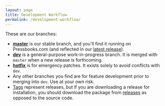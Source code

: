 ```yaml
---
layout: page
title: Development Workflow
permalink: /development-workflow/
---
```


These are our branches:

*   **[master][1]** is our stable branch, and you'll find it running on Pressbooks.com (and reflected in our [latest release][2]).
*   **[dev][3]** is a general-purpose work-in-progress branch. It is merged with `master` when a new release is forthcoming.
*   **[hotfix][4]** is for emergency patches. It exists solely to avoid conflicts with `dev`.
*   Any other branches you find are for feature development prior to merging into `dev`. Use at your own risk.
*   [Tags][5] represent releases, but if you are downloading a release for installation, you should download the package from [releases][6] as opposed to the source code.

 [1]: https://github.com/pressbooks/pressbooks/tree/master
 [2]: https://github.com/pressbooks/pressbooks/releases/latest/
 [3]: https://github.com/pressbooks/pressbooks/tree/dev
 [4]: https://github.com/pressbooks/pressbooks/tree/hotfix
 [5]: https://github.com/pressbooks/pressbooks/tags
 [6]: https://github.com/pressbooks/pressbooks/releases/
